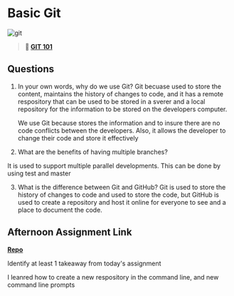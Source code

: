 # Basic Git

![git](https://git-scm.com/images/branching-illustration@2x.png)

> **📖 [GIT 101](https://codeworksacademy.com/fs-student-guide/resources/wk1/01-GIT)**

## Questions

1. In your own words, why do we use Git?
   Git becuase used to store the content, maintains the history of changes to code, and it has a remote respository that can be used to be stored in a sverer and a local repository for the information to be stored on the developers computer. 

   We use Git because stores the information and to insure there are no code conflicts between the developers. Also, it allows the developer to change their code and store it effectively

2. What are the benefits of having multiple branches?

  It is used to support multiple parallel developments. This can be done by using test and master

3. What is the difference between Git and GitHub?
Git is used to store the history of changes to code and used to store the code, but GitHub is used to create a repository and host it online for everyone to see and a place to document the code. 


## Afternoon Assignment Link

**[Repo](https://github.com/katie-mccauley/fs-journal)**

Identify at least 1 takeaway from today's assignment

I leanred how to create a new respository in the command line, and new command line prompts 
